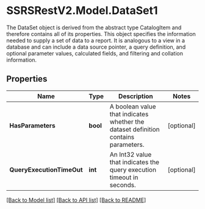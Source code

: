 # SSRSRestV2.Model.DataSet1
The DataSet object is derived from the abstract type CatalogItem and therefore contains all of its properties. This object specifies the information needed to supply a set of data to a report. It is analogous to a view in a database and can include a data source pointer, a query definition, and optional parameter values, calculated fields, and filtering and collation information.

## Properties

Name | Type | Description | Notes
------------ | ------------- | ------------- | -------------
**HasParameters** | **bool** | A boolean value that indicates whether the dataset definition contains parameters. | [optional] 
**QueryExecutionTimeOut** | **int** | An Int32 value that indicates the query execution timeout in seconds. | [optional] 

[[Back to Model list]](../../README.md#documentation-for-models) [[Back to API list]](../../README.md#documentation-for-api-endpoints) [[Back to README]](../../README.md)

